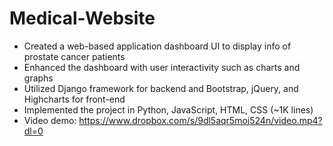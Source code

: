 # Medical-Website

+	Created a web-based application dashboard UI to display info of prostate cancer patients
+	Enhanced the dashboard with user interactivity such as charts and graphs
+	Utilized Django framework for backend and Bootstrap, jQuery, and Highcharts for front-end
+	Implemented the project in Python, JavaScript, HTML, CSS (~1K lines)
+	Video demo: https://www.dropbox.com/s/9dl5aqr5moi524n/video.mp4?dl=0
